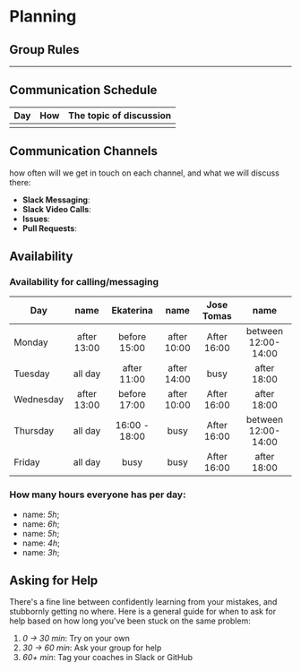 # Planning

## Group Rules

---

## Communication Schedule

| Day | How | The topic of discussion |
| --- | :-: | ----------------------- |
|     |     |                         |

## Communication Channels

how often will we get in touch on each channel, and what we will discuss there:

- **Slack Messaging**:
- **Slack Video Calls**:
- **Issues**:
- **Pull Requests**:

## Availability

### Availability for calling/messaging

| Day       |    name     |    Ekaterina     |    name     |    Jose Tomas     |        name         |
| --------- | :---------: | :---------: | :---------: | :---------: | :-----------------: |
| Monday    | after 13:00 | before 15:00 | after 10:00 |   After 16:00   | between 12:00-14:00 |
| Tuesday   |   all day   | after 11:00 | after 14:00 |   busy   |     after 18:00     |
| Wednesday | after 13:00 | before 17:00 | after 10:00 | After 16:00 |     after 18:00     |
| Thursday  |   all day   | 16:00 - 18:00 |    busy     |   After 16:00 | between 12:00-14:00 |
| Friday    |   all day   |   busy  |    busy     |   After 16:00  |     after 18:00     |

### How many hours everyone has per day:

- name: _5h_;
- name: _6h_;
- name: _5h_;
- name: _4h_;
- name: _3h_;

## Asking for Help

There's a fine line between confidently learning from your mistakes, and stubbornly getting no where. Here is a general guide for when to ask for help based on how long you've been stuck on the same problem:

1. _0 -> 30 min_: Try on your own
2. _30 -> 60 min_: Ask your group for help
3. _60+ min_: Tag your coaches in Slack or GitHub
